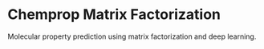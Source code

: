 # Chemprop Matrix Factorization

Molecular property prediction using matrix factorization and deep learning.

